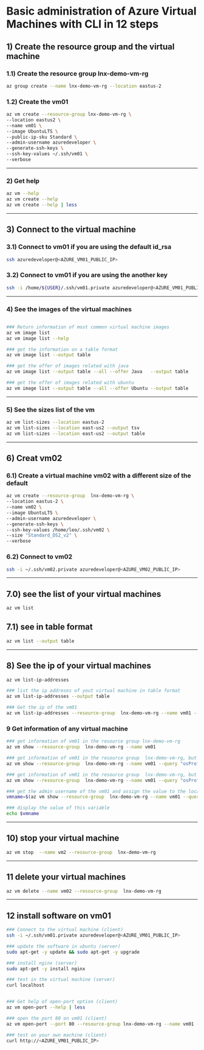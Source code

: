 # Basic administration of Azure Virtual Machines with CLI in 12 steps

## 1) Create the resource group and the virtual machine

### 1.1) Create the resource group lnx-demo-vm-rg
```bash
az group create --name lnx-demo-vm-rg --location eastus-2
```

### 1.2) Create the vm01
```bash
az vm create --resource-group lnx-demo-vm-rg \
--location eastus2 \
--name vm01 \
--image UbuntuLTS \
--public-ip-sku Standard \
--admin-username azuredeveloper \
--generate-ssh-keys \
--ssh-key-values ~/.ssh/vm01 \
--verbose
```

---

### 2) Get help
```bash
az vm --help
az vm create --help
az vm create --help | less
```

---

## 3) Connect to the virtual machine

### 3.1) Connect to vm01 if you are using the default id_rsa
```bash
ssh azuredeveloper@<AZURE_VM01_PUBLIC_IP>
```

### 3.2) Connect to vm01 if you are using the another key
```bash
ssh -i /home/${USER}/.ssh/vm01.private azuredeveloper@<AZURE_VM01_PUBLIC_IP>
```

---

### 4) See the images of the virtual machines
```bash

### Return information of most common virtual machine images
az vm image list
az vm image list --help

### get the information on a table format
az vm image list --output table

### get the offer of images related with java
az vm image list --output table --all --offer Java   --output table

### get the offer of images related with ubuntu
az vm image list --output table --all --offer Ubuntu --output table
```

---

### 5) See the sizes list of the vm
```bash
az vm list-sizes --location eastus-2
az vm list-sizes --location east-us2 --output tsv
az vm list-sizes --location east-us2 --output table
```

---

## 6) Creat vm02

### 6.1) Create a virtual machine vm02 with a different size of the default
```bash
az vm create --resource-group  lnx-demo-vm-rg \
--location eastus-2 \
--name vm02 \
--image UbuntuLTS \
--admin-username azuredeveloper \
--generate-ssh-keys \
--ssh-key-values /home/leo/.ssh/vm02 \
--size "Standard_DS2_v2" \
--verbose
```

### 6.2) Connect to vm02
```bash
ssh -i ~/.ssh/vm02.private azuredeveloper@<AZURE_VM02_PUBLIC_IP>
```

---

## 7.0) see the list of your virtual machines
```bash
az vm list 
```

## 7.1) see in table format
```bash
az vm list --output table
```

---

## 8) See the ip of your virtual machines
```bash
az vm list-ip-addresses 

### list the ip addreses of yout virtual machine in table format
az vm list-ip-addresses --output table

### Get the ip of the vm01
az vm list-ip-addresses --resource-group  lnx-demo-vm-rg --name vm01 --output table
```

### 9 Get information of any virtual machine
```bash
### get information of vm01 in the resource group lnx-demo-vm-rg
az vm show --resource-group  lnx-demo-vm-rg --name vm01

### get information of vm01 in the resource group  lnx-demo-vm-rg, but only the admin username
az vm show --resource-group  lnx-demo-vm-rg --name vm01 --query "osProfile.adminUsername"

### get information of vm01 in the resource group  lnx-demo-vm-rg, but only the admin username in tsv format
az vm show --resource-group  lnx-demo-vm-rg --name vm01 --query "osProfile.adminUsername" -o tsv

### get the admin username of the vm01 and assign the value to the local variable vmname
vmname=$(az vm show --resource-group  lnx-demo-vm-rg --name vm01 --query "osProfile.adminUsername" -o tsv)

### display the value of this variable
echo $vmname
```


---

## 10) stop your virtual machine
```bash
az vm stop  --name vm2 --resource-group  lnx-demo-vm-rg
```

---

## 11 delete your virtual machines
```bash
az vm delete --name vm02 --resource-group  lnx-demo-vm-rg
```

---

## 12 install software on vm01
```bash
### Connect to the virtual machine (client)
ssh -i ~/.ssh/vm01.private azuredeveloper@<AZURE_VM01_PUBLIC_IP>

### update the software in ubuntu (server)
sudo apt-get -y update && sudo apt-get -y upgrade

### install nginx (server)
sudo apt-get -y install nginx

### test in the virtual machine (server)
curl localhost


### Get help of open-port option (client)
az vm open-port --help | less

### open the port 80 on vm01 (client)
az vm open-port --port 80 --resource-group lnx-demo-vm-rg --name vm01 --verbose

### test on your own machine (client)
curl http://<AZURE_VM01_PUBLIC_IP>
```